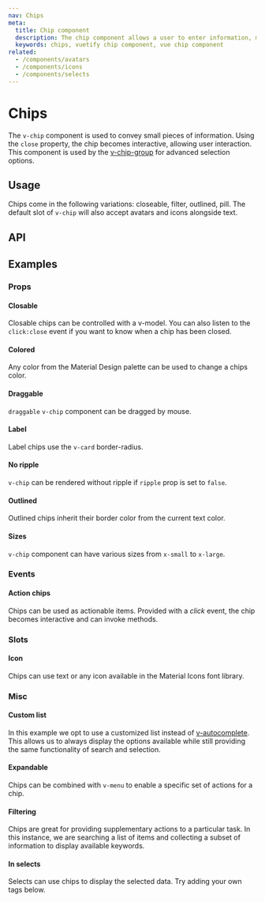 ```yaml
---
nav: Chips
meta:
  title: Chip component
  description: The chip component allows a user to enter information, make selections, filter content or trigger actions.
  keywords: chips, vuetify chip component, vue chip component
related:
  - /components/avatars
  - /components/icons
  - /components/selects
---
```


# Chips

The `v-chip` component is used to convey small pieces of information. Using the `close` property, the chip becomes interactive, allowing user interaction. This component is used by the [v-chip-group](/components/chip-groups) for advanced selection options.

<entry />

## Usage

Chips come in the following variations: closeable, filter, outlined, pill. The default slot of `v-chip` will also accept avatars and icons alongside text.

<usage name="v-chip" />

## API

<api-inline />

## Examples

### Props

#### Closable

Closable chips can be controlled with a v-model. You can also listen to the `click:close` event if you want to know when a chip has been closed.

<example file="v-chip/prop-closable" />

#### Colored

Any color from the Material Design palette can be used to change a chips color.

<example file="v-chip/prop-colored" />

#### Draggable

`draggable` `v-chip` component can be dragged by mouse.

<example file="v-chip/prop-draggable" />

<!-- #### Filter

`v-chip` component has `filter` option which shows an additional icon to you if chip is active. It can be customized using `filter-icon`.

<example file="v-chip/prop-filter" /> -->

#### Label

Label chips use the `v-card` border-radius.

<example file="v-chip/prop-label" />

#### No ripple

`v-chip` can be rendered without ripple if `ripple` prop is set to `false`.

<example file="v-chip/prop-no-ripple" />

#### Outlined

Outlined chips inherit their border color from the current text color.

<example file="v-chip/prop-outlined" />

#### Sizes

`v-chip` component can have various sizes from `x-small` to `x-large`.

<example file="v-chip/prop-sizes" />

### Events

#### Action chips

Chips can be used as actionable items. Provided with a _click_ event, the chip becomes interactive and can invoke methods.

<example file="v-chip/event-action-chips" />

### Slots

#### Icon

Chips can use text or any icon available in the Material Icons font library.

<example file="v-chip/slot-icon" />

### Misc

#### Custom list

In this example we opt to use a customized list instead of [v-autocomplete](/components/autocompletes). This allows us to always display the options available while still providing the same functionality of search and selection.

<example file="v-chip/misc-custom-list" />

#### Expandable

Chips can be combined with `v-menu` to enable a specific set of actions for a chip.

<example file="v-chip/misc-expandable" />

#### Filtering

Chips are great for providing supplementary actions to a particular task. In this instance, we are searching a list of items and collecting a subset of information to display available keywords.

<example file="v-chip/misc-filtering" />

#### In selects

Selects can use chips to display the selected data. Try adding your own tags below.

<example file="v-chip/misc-in-selects" />

<backmatter />
